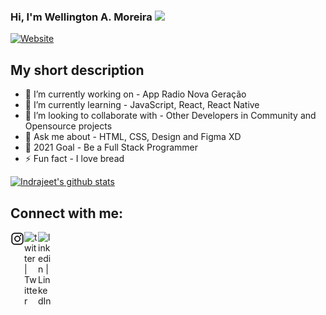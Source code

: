 ### Hi, I'm Wellington A. Moreira <img src="https://media.giphy.com/media/hvRJCLFzcasrR4ia7z/giphy.gif" width="25px">
[![Website](https://img.shields.io/badge/Software%20Engineer-Exclusiva%20Consultoria-brightgreen)](https://exclusivamidia.com/)

## My short description
- 🔭 I’m currently working on - App Radio Nova Geração
- 🌱 I’m currently learning - JavaScript, React, React Native
- 👯 I’m looking to collaborate with - Other Developers in Community and Opensource projects
- 💬 Ask me about - HTML, CSS, Design and Figma XD
- 🥅 2021 Goal - Be a Full Stack Programmer 
- ⚡ Fun fact - I love bread
<!-- ❔❔❔❔ means username in below README.md -->
<!-- Also feel free to update second URL to any URL -->
[![Indrajeet's github stats](https://github-readme-stats.vercel.app/api?username=LeroyLaw&count_private=true&include_all_commits=true&theme=radical)](https://github.com/LeroyLaw/)
## Connect with me:
[<img align="left" alt="instagram" width="22px" src="https://raw.githubusercontent.com/ionic-team/ionicons/master/src/svg/logo-instagram.svg" />][instagram]
[<img align="left" alt="twitter | Twitter" width="22px" src="https://cdn.jsdelivr.net/npm/simple-icons@v3/icons/twitter.svg" />][twitter]
[<img align="left" alt="linkedin | LinkedIn" width="22px" src="https://cdn.jsdelivr.net/npm/simple-icons@v3/icons/linkedin.svg" />][linkedin]
<br />

[instagram]: https://www.instagram.com/law_pizza
[twitter]: https://twitter.com/law_pizza
[linkedin]: https://www.linkedin.com/in/wellingtonam?_l=pt_BR
